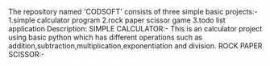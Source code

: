 The repository named 'CODSOFT' consists of three simple basic projects:-
1.simple calculator program
2.rock paper scissor game
3.todo list application
Description:
SIMPLE CALCULATOR:-
This is an calculator project using basic python which has different operations such as addition,subtraction,multiplication,exponentiation and division.
ROCK PAPER SCISSOR:-

